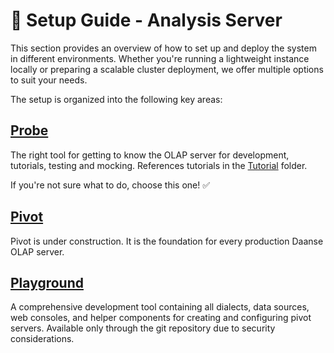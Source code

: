 # 🚀 Setup Guide - Analysis Server

This section provides an overview of how to set up and deploy the system in different environments. Whether you're running a lightweight instance locally or preparing a scalable cluster deployment, we offer multiple options to suit your needs.

The setup is organized into the following key areas:

## [Probe](./app_probe.md)
The right tool for getting to know the OLAP server for development, tutorials, testing and mocking. References tutorials in the [Tutorial](https://daanse.org/cubeserver/tutorial/) folder. 

If you're not sure what to do, choose this one! ✅

## [Pivot](./app_pivot.md)
Pivot is under construction. It is the foundation for every production Daanse OLAP server.

## [Playground](./app_playground.md)
A comprehensive development tool containing all dialects, data sources, web consoles, and helper components for creating and configuring pivot servers. Available only through the git repository due to security considerations.

